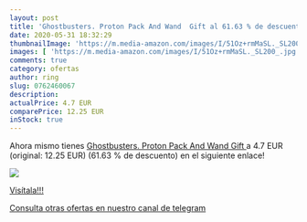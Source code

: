 ```yaml
---
layout: post
title: 'Ghostbusters. Proton Pack And Wand  Gift al 61.63 % de descuento'
date: 2020-05-31 18:32:29
thumbnailImage: 'https://m.media-amazon.com/images/I/51Oz+rmMaSL._SL200_.jpg'
images: [ 'https://m.media-amazon.com/images/I/51Oz+rmMaSL._SL200_.jpg' ]
comments: true
category: ofertas
author: ring
slug: 0762460067
description:
actualPrice: 4.7 EUR
comparePrice: 12.25 EUR
inStock: true
---
```


Ahora mismo tienes [Ghostbusters. Proton Pack And Wand  Gift ](https://www.amazon.com/dp/0762460067/?tag=redken08-20) a 4.7 EUR (original: 12.25 EUR) (61.63 %  de descuento) en el siguiente enlace!

[![](https://m.media-amazon.com/images/I/51Oz+rmMaSL._SL200_.jpg)](https://www.amazon.com/dp/0762460067/?tag=redken08-20)

[Visítala!!!](https://www.amazon.com/dp/0762460067/?tag=redken08-20)

[Consulta otras ofertas en nuestro canal de telegram](https://t.me/s/ofertas25)
